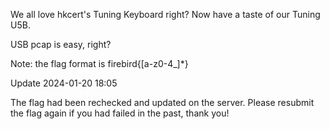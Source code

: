 We all love hkcert's Tuning Keyboard right?
Now have a taste of our Tuning U5B.

USB pcap is easy, right?

Note: the flag format is firebird{[a-z0-4_]*}

Update 2024-01-20 18:05

The flag had been rechecked and updated on the server.
Please resubmit the flag again if you had failed in the past, thank you!
